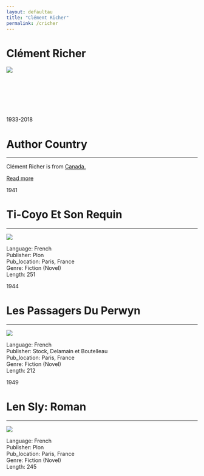 ```yaml
---
layout: defaultau
title: "Clément Richer"
permalink: /cricher
---
```

<!-- partial:index.partial.html -->
<div class="content">
     <h1>Clément Richer</h1>
    <div class="quote">
        <div><img src="https://dux7id0k7hacn.cloudfront.net/as/assets-mem-com/cmi/0/4/1/4/8064140/20181129_132449605_0_orig.jpg/-/dr-clement-richer-montreal-qc-obituary.jpg?maxheight=650" class="logo"></div>
    </div>
    <div class="timeline">
        <div style="padding-bottom:100px;"></div>
        <div class="block">
             <div class="date right"><p class="right"> 1933-2018</p></div>
            <div class="dot"></div>
            <div class="left first">
            <div class="author_country">
                <h1>Author Country</h1><hr>
          <div class="aclocation">  <p>Clément Richer is from <a href="http://localhost:4000/62">Canada.</a></p></div>
              <div class="acreadmore">  <a href="NA" target="_blank">Read more</a></div>
            </div>
            </div>
        <div class="block">
            <div class="date left"><p class="left">1941</p></div>
            <div class="dot"></div>
            <div class="right">
                <h1>Ti-Coyo Et Son Requin</h1><hr>
                <p><img src="https://ec56229aec51f1baff1d-185c3068e22352c56024573e929788ff.ssl.cf1.rackcdn.com/attachments/large/1/6/3/009841163.jpg"></p>
                <p>
                Language: French<br/>
                Publisher: Plon<br/>
                Pub_location: Paris, France<br/>
                Genre: Fiction (Novel)<br/>
                Length: 251<br/>                   </p>
            </div>
        </div>
       <div class="block">
            <div class="date left"><p class="left">1944</p></div>
            <div class="dot"></div>
            <div class="right">
                <h1>Les Passagers Du Perwyn</h1><hr>
                <p><img src="https://pictures.abebooks.com/inventory/md/md22526034552.jpg"></p>
                <p>
                Language: French<br/>
                Publisher: Stock, Delamain et Boutelleau<br/>
                Pub_location: Paris, France<br/>
                Genre: Fiction (Novel)<br/>
                Length: 212<br/>                   </p>
            </div>
        </div>
       <div class="block">
            <div class="date left"><p class="left">1949</p></div>
            <div class="dot"></div>
            <div class="right">
                <h1>Len Sly: Roman</h1><hr>
                <p><img src="https://m.media-amazon.com/images/I/41XG0ZJvDGL._SX338_BO1,204,203,200_.jpg"></p>
                <p>
                Language: French<br/>
                Publisher: Plon<br/>
                Pub_location: Paris, France<br/>
                Genre: Fiction (Novel)<br/>
                Length: 245 <br/>                   </p>
            </div>
        </div>